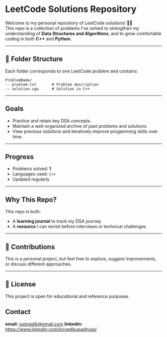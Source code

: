 # LeetCode Solutions Repository

Welcome to my personal repository of LeetCode solutions! 🧠✨  
This repo is a collection of problems I've solved to strengthen my understanding of **Data Structures and Algorithms**, and to grow comfortable coding in both **C++** and **Python**.

---

## 📁 Folder Structure

Each folder corresponds to one LeetCode problem and contains:

```plaintext
ProblemName/
-- problem.txt       # Problem description
-- solution.cpp      # Solution in C++
```

---

## Goals

- Practice and retain key DSA concepts.
- Maintain a well-organized archive of past problems and solutions.
- View previous solutions and iteratively improve progamming skills over time.

---

## Progress

- Problems solved: **1**
- Languages used: `C++`
- Updated regularly

---

## Why This Repo?

This repo is both:
- A **learning journal** to track my DSA journey
- A **resource** I can revisit before interviews or technical challenges

---

## 🤝 Contributions

This is a personal project, but feel free to explore, suggest improvements, or discuss different approaches.

---

## 📎 License

This project is open for educational and reference purposes.

## Contact

**email:** justvedik@gmail.com
**linkedin:** https://www.linkedin.com/in/vedikupadhyay/

